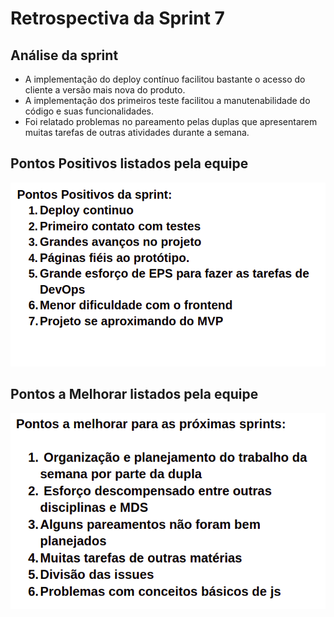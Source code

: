 # Retrospectiva da Sprint 7

## Análise da sprint

- A implementação do deploy contínuo facilitou bastante o acesso do cliente a versão mais nova do produto.
- A implementação dos primeiros teste facilitou a manutenabilidade do código e suas funcionalidades.
- Foi relatado problemas no pareamento pelas duplas que apresentarem muitas tarefas de outras atividades durante a semana.

## Pontos Positivos listados pela equipe
  ![img](./pontos_positivos_7.png)

## Pontos a Melhorar listados pela equipe 
  ![img](./pontos_melhoria_7.png)